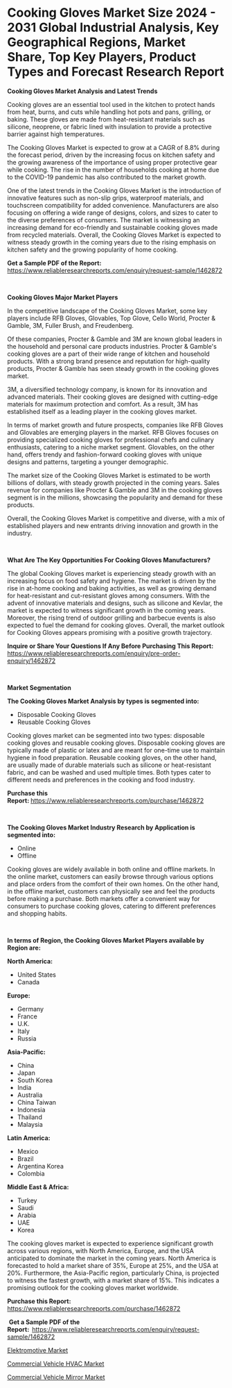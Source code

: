 <p><h1>Cooking Gloves Market Size 2024 - 2031 Global Industrial Analysis, Key Geographical Regions, Market Share, Top Key Players, Product Types and Forecast Research Report</h1></p><p><strong>Cooking Gloves Market Analysis and Latest Trends</strong></p>
<p><p>Cooking gloves are an essential tool used in the kitchen to protect hands from heat, burns, and cuts while handling hot pots and pans, grilling, or baking. These gloves are made from heat-resistant materials such as silicone, neoprene, or fabric lined with insulation to provide a protective barrier against high temperatures.</p><p>The Cooking Gloves Market is expected to grow at a CAGR of 8.8% during the forecast period, driven by the increasing focus on kitchen safety and the growing awareness of the importance of using proper protective gear while cooking. The rise in the number of households cooking at home due to the COVID-19 pandemic has also contributed to the market growth.</p><p>One of the latest trends in the Cooking Gloves Market is the introduction of innovative features such as non-slip grips, waterproof materials, and touchscreen compatibility for added convenience. Manufacturers are also focusing on offering a wide range of designs, colors, and sizes to cater to the diverse preferences of consumers. The market is witnessing an increasing demand for eco-friendly and sustainable cooking gloves made from recycled materials. Overall, the Cooking Gloves Market is expected to witness steady growth in the coming years due to the rising emphasis on kitchen safety and the growing popularity of home cooking.</p></p>
<p><strong>Get a Sample PDF of the Report:&nbsp;</strong> <a href="https://www.reliableresearchreports.com/enquiry/request-sample/1462872">https://www.reliableresearchreports.com/enquiry/request-sample/1462872</a></p>
<p>&nbsp;</p>
<p><strong>Cooking Gloves Major Market Players</strong></p>
<p><p>In the competitive landscape of the Cooking Gloves Market, some key players include RFB Gloves, Glovables, Top Glove, Cello World, Procter & Gamble, 3M, Fuller Brush, and Freudenberg. </p><p>Of these companies, Procter & Gamble and 3M are known global leaders in the household and personal care products industries. Procter & Gamble's cooking gloves are a part of their wide range of kitchen and household products. With a strong brand presence and reputation for high-quality products, Procter & Gamble has seen steady growth in the cooking gloves market.</p><p>3M, a diversified technology company, is known for its innovation and advanced materials. Their cooking gloves are designed with cutting-edge materials for maximum protection and comfort. As a result, 3M has established itself as a leading player in the cooking gloves market.</p><p>In terms of market growth and future prospects, companies like RFB Gloves and Glovables are emerging players in the market. RFB Gloves focuses on providing specialized cooking gloves for professional chefs and culinary enthusiasts, catering to a niche market segment. Glovables, on the other hand, offers trendy and fashion-forward cooking gloves with unique designs and patterns, targeting a younger demographic.</p><p>The market size of the Cooking Gloves Market is estimated to be worth billions of dollars, with steady growth projected in the coming years. Sales revenue for companies like Procter & Gamble and 3M in the cooking gloves segment is in the millions, showcasing the popularity and demand for these products.</p><p>Overall, the Cooking Gloves Market is competitive and diverse, with a mix of established players and new entrants driving innovation and growth in the industry.</p></p>
<p>&nbsp;</p>
<p><strong>What Are The Key Opportunities For Cooking Gloves Manufacturers?</strong></p>
<p><p>The global Cooking Gloves market is experiencing steady growth with an increasing focus on food safety and hygiene. The market is driven by the rise in at-home cooking and baking activities, as well as growing demand for heat-resistant and cut-resistant gloves among consumers. With the advent of innovative materials and designs, such as silicone and Kevlar, the market is expected to witness significant growth in the coming years. Moreover, the rising trend of outdoor grilling and barbecue events is also expected to fuel the demand for cooking gloves. Overall, the market outlook for Cooking Gloves appears promising with a positive growth trajectory.</p></p>
<p><strong>Inquire or Share Your Questions If Any Before Purchasing This Report:</strong> <a href="https://www.reliableresearchreports.com/enquiry/pre-order-enquiry/1462872">https://www.reliableresearchreports.com/enquiry/pre-order-enquiry/1462872</a></p>
<p>&nbsp;</p>
<p><strong>Market Segmentation</strong></p>
<p><strong>The Cooking Gloves Market Analysis by types is segmented into:</strong></p>
<p><ul><li>Disposable Cooking Gloves</li><li>Reusable Cooking Gloves</li></ul></p>
<p><p>Cooking gloves market can be segmented into two types: disposable cooking gloves and reusable cooking gloves. Disposable cooking gloves are typically made of plastic or latex and are meant for one-time use to maintain hygiene in food preparation. Reusable cooking gloves, on the other hand, are usually made of durable materials such as silicone or heat-resistant fabric, and can be washed and used multiple times. Both types cater to different needs and preferences in the cooking and food industry.</p></p>
<p><strong>Purchase this Report:&nbsp;</strong><a href="https://www.reliableresearchreports.com/purchase/1462872">https://www.reliableresearchreports.com/purchase/1462872</a></p>
<p>&nbsp;</p>
<p><strong>The Cooking Gloves Market Industry Research by Application is segmented into:</strong></p>
<p><ul><li>Online</li><li>Offline</li></ul></p>
<p><p>Cooking gloves are widely available in both online and offline markets. In the online market, customers can easily browse through various options and place orders from the comfort of their own homes. On the other hand, in the offline market, customers can physically see and feel the products before making a purchase. Both markets offer a convenient way for consumers to purchase cooking gloves, catering to different preferences and shopping habits.</p></p>
<p>&nbsp;</p>
<p><strong>In terms of Region, the Cooking Gloves Market Players available by Region are:</strong></p>
<p>
    <p> <strong> North America: </strong>
        <ul>
            <li>United States</li>
            <li>Canada</li>
        </ul>
        </p> 
    <p> <strong> Europe: </strong>
        <ul>
            <li>Germany</li>
            <li>France</li>
            <li>U.K.</li>
            <li>Italy</li>
            <li>Russia</li>
        </ul>
        </p> 
    <p> <strong> Asia-Pacific: </strong>
        <ul>
            <li>China</li>
            <li>Japan</li>
            <li>South Korea</li>
            <li>India</li>
            <li>Australia</li>
            <li>China Taiwan</li>
            <li>Indonesia</li>
            <li>Thailand</li>
            <li>Malaysia</li>
        </ul>
        </p> 
    <p> <strong> Latin America: </strong>
        <ul>
            <li>Mexico</li>
            <li>Brazil</li>
            <li>Argentina Korea</li>
            <li>Colombia</li>
        </ul>
        </p> 
    <p> <strong> Middle East & Africa: </strong>
        <ul>
            <li>Turkey</li>
            <li>Saudi</li>
            <li>Arabia</li>
            <li>UAE</li>
            <li>Korea</li>
        </ul>
    </p>
    </p>
<p><p>The cooking gloves market is expected to experience significant growth across various regions, with North America, Europe, and the USA anticipated to dominate the market in the coming years. North America is forecasted to hold a market share of 35%, Europe at 25%, and the USA at 20%. Furthermore, the Asia-Pacific region, particularly China, is projected to witness the fastest growth, with a market share of 15%. This indicates a promising outlook for the cooking gloves market worldwide.</p></p>
<p><strong>Purchase this Report: </strong><a href="https://www.reliableresearchreports.com/purchase/1462872">https://www.reliableresearchreports.com/purchase/1462872</a></p>
<p>&nbsp;<strong>Get a Sample PDF of the Report:&nbsp;&nbsp;</strong><a href="https://www.reliableresearchreports.com/enquiry/request-sample/1462872">https://www.reliableresearchreports.com/enquiry/request-sample/1462872</a></p>
<p><strong></strong></p>
<p><p><a href="https://simplistic-meeting-7ee.notion.site/Elektromotive-Market-Research-Report-Unlocks-Analysis-on-the-Market-Financial-Status-Market-Size-a-f620be8a2300441b9838616260439645">Elektromotive Market</a></p><p><a href="https://eight-handstand-8fb.notion.site/Commercial-Vehicle-HVAC-Market-Provides-Detailed-Segmentation-of-this-Market-based-on-Type-Applicat-1c5e83a4bb7d4a359f8c5515f9fc9c63">Commercial Vehicle HVAC Market</a></p><p><a href="https://skillful-vermicelli-b89.notion.site/Commercial-Vehicle-Mirror-Market-Size-and-Examines-its-Market-Scope-with-a-Primary-Focus-on-Growth-7181363a759442fd8ab7ebad9c721658">Commercial Vehicle Mirror Market</a></p></p>